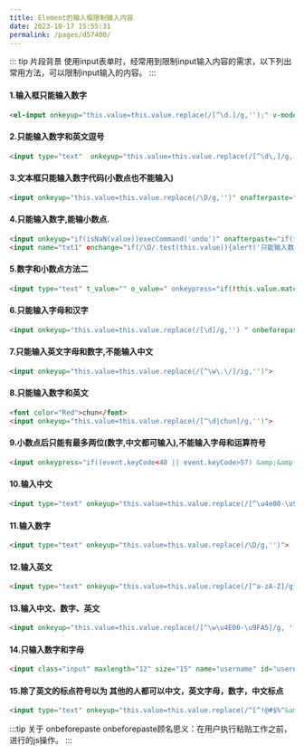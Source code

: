 ```yaml
---
title: Element的输入框限制输入内容
date: 2023-10-17 15:55:31
permalink: /pages/d57400/
---
```

::: tip 片段背景
使用input表单时，经常用到限制input输入内容的需求，以下列出常用方法，可以限制input输入的内容。
:::
#### 1.输入框只能输入数字
``` html
<el-input onkeyup="this.value=this.value.replace(/[^\d.]/g,'');" v-model="form.num2"></el-input>
```
#### 2.只能输入数字和英文逗号
```html
<input type="text"  onkeyup="this.value=this.value.replace(/[^\d\,]/g,'')">
```
#### 3.文本框只能输入数字代码(小数点也不能输入)
```html
<input onkeyup="this.value=this.value.replace(/\D/g,'')" onafterpaste="this.value=this.value.replace(/\D/g,'')">
```
#### 4.只能输入数字,能输小数点.
```html
<input onkeyup="if(isNaN(value))execCommand('undo')" onafterpaste="if(isNaN(value))execCommand('undo')">
<input name="txt1" οnchange="if(/\D/.test(this.value)){alert('只能输入数字');this.value='';}">
```
#### 5.数字和小数点方法二
```html
<input type="text" t_value="" o_value=" onkeypress="if(!this.value.match(/^[\+\-]?\d*?\.?\d*?$/))this.value=this.t_value;else this.t_value=this.value;if(this.value.match(/^(?:[\+\-]?\d+(?:\.\d+)?)?$/))this.o_value=this.value" onkeyup="if(!this.value.match(/^[\+\-]?\d*?\.?\d*?$/))this.value=this.t_value;else this.t_value=this.value;if(this.value.match(/^(?:[\+\-]?\d+(?:\.\d+)?)?$/))this.o_value=this.value" οnblur="if(!this.value.match(/^(?:[\+\-]?\d+(?:\.\d+)?|\.\d*?)?$/))this.value=this.o_value;else{if(this.value.match(/^\.\d+$/))this.value=0+this.value;if(this.value.match(/^\.$/))this.value=0;this.o_value=this.value}">
```
#### 6.只能输入字母和汉字
```html
<input onkeyup="this.value=this.value.replace(/[\d]/g,'') " onbeforepaste="clipboardData.setData('text',clipboardData.getData('text').replace(/[\d]/g,''))" maxlength="10" name="Numbers">
```
#### 7.只能输入英文字母和数字,不能输入中文
```html
<input onkeyup="this.value=this.value.replace(/[^\w\.\/]/ig,'')">
```
#### 8.只能输入数字和英文
```html
<font color="Red">chun</font>
<input onkeyup="this.value=this.value.replace(/[^\d|chun]/g,'')">
```
#### 9.小数点后只能有最多两位(数字,中文都可输入),不能输入字母和运算符号
```html
<input onkeypress="if((event.keyCode<48 || event.keyCode>57) &amp;&amp; event.keyCode!=46 || /\.\d\d$/.test(this.value))event.returnValue=false">
```
#### 10.输入中文
```html
<input type="text" onkeyup="this.value=this.value.replace(/[^\u4e00-\u9fa5]/g,'')">
```
#### 11.输入数字
```html
<input type="text" onkeyup="this.value=this.value.replace(/\D/g,'')">
```
#### 12.输入英文
```html
<input type="text" onkeyup="this.value=this.value.replace(/[^a-zA-Z]/g,'')">
```
#### 13.输入中文、数字、英文
```html
<input onkeyup="this.value=this.value.replace(/[^\w\u4E00-\u9FA5]/g, '')">
```
#### 14.只输入数字和字母
```html
<input class="input" maxlength="12" size="15" name="username" id="username" οnkeyup="value=value.replace(/[\W]/g,'')">
```
#### 15.除了英文的标点符号以为 其他的人都可以中文，英文字母，数字，中文标点
```html
<input type="text" onkeyup="this.value=this.value.replace(/^[^!@#$%^&amp;*()-=+]/g,'')">
```
:::tip 关于 onbeforepaste
onbeforepaste顾名思义：在用户执行粘贴工作之前，进行的js操作。
:::
